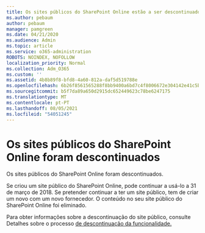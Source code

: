 ```yaml
---
title: Os sites públicos do SharePoint Online estão a ser descontinuados
ms.author: pebaum
author: pebaum
manager: pamgreen
ms.date: 04/21/2020
ms.audience: Admin
ms.topic: article
ms.service: o365-administration
ROBOTS: NOINDEX, NOFOLLOW
localization_priority: Normal
ms.collection: Adm_O365
ms.custom: ''
ms.assetid: 4b8b89f8-bfd8-4a60-812a-daf5d519788e
ms.openlocfilehash: 6b26f8561565288f8bb9400a6bd7c4f8006672e304142e41c5b92088036e88bd
ms.sourcegitcommit: b5f7da89a650d2915dc652449623c78be6247175
ms.translationtype: MT
ms.contentlocale: pt-PT
ms.lasthandoff: 08/05/2021
ms.locfileid: "54051245"
---
```

# <a name="sharepoint-online-public-websites-have-been-discontinued"></a>Os sites públicos do SharePoint Online foram descontinuados

Os sites públicos do SharePoint Online foram descontinuados.

Se criou um site público do SharePoint Online, pode continuar a usá-lo a 31 de março de 2018. Se pretender continuar a ter um site público, tem de criar um novo com um novo fornecedor. O conteúdo no seu site público do SharePoint Online foi eliminado.

Para obter informações sobre a descontinuação do site público, consulte Detalhes sobre o processo [de descontinuação da funcionalidade.](https://go.microsoft.com/fwlink/?linkid=866980)

